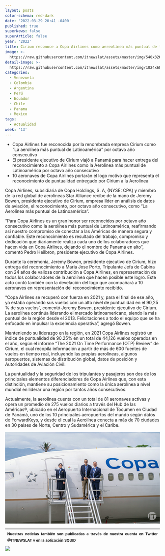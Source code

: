 ```yaml
---
layout: posts
color-schema: red-dark
date: '2022-03-29 20:41 -0400'
published: true
superNews: false
superArticle: false
year: '2022'
title: Cirium reconoce a Copa Airlines como aereolínea más puntual de latinoamérica
image: >-
  https://raw.githubusercontent.com/itnewslat/assets/master/img/540x320/Premio-Copa-p.jpg
detail-image: >-
  https://raw.githubusercontent.com/itnewslat/assets/master/img/1024x680/Premio-Copa-g.jpg
categories:
  - Venezuela
  - Colombia
  - Argentina
  - Perú
  - Ecuador
  - Chile
  - Panama
  - Mexico
tags:
  - Actualidad
week: '13'
---
```

- Copa Airlines fue reconocida por la renombrada empresa Cirium como “La aerolínea más puntual de Latinoamérica” por octavo año consecutivo
- El presidente ejecutivo de Cirium viajó a Panamá para hacer entrega del reconocimiento a Copa Airlines como la Aerolínea más puntual de Latinoamérica por octavo año consecutivo
- 10 aeronaves de Copa Airlines portarán el logo motivo que representa el reconocimiento de puntualidad entregado por Cirium a la Aerolínea

Copa Airlines, subsidiaria de Copa Holdings, S. A, {NYSE: CPA} y miembro de la red global de aerolíneas Star Alliance recibe de la mano de Jeremy Bowen, presidente ejecutivo de Cirium, empresa líder en análisis de datos de aviación, el reconocimiento, por octavo año consecutivo, como “La Aerolínea más puntual de Latinoamérica”.

“Para Copa Airlines es un gran honor ser reconocidos por octavo año consecutivo como la aerolínea más puntual de Latinoamérica, reafirmando así nuestro compromiso de conectar a las Américas de manera segura y confiable. Este reconocimiento es resultado del trabajo, compromiso y dedicación que diariamente realiza cada uno de los colaboradores que hacen vida en Copa Airlines, dejando el nombre de Panamá en alto”, comentó Pedro Heilbron, presidente ejecutivo de Copa Airlines.

Durante la ceremonia, Jeremy Bowen, presidente ejecutivo de Cirium, hizo entrega del reconocimiento a Maria Jose Porto, Tripulante Jefa de Cabina con 24 años de valiosa contribución a Copa Airlines, en representación de todos los colaboradores de la aerolínea que hacen posible este logro. Este acto contó también con la develación del logo que acompañará a 10 aeronaves en representación del reconocimiento recibido. 

 “Copa Airlines se recuperó con fuerza en 2021 y, para el final de ese año, ya estaba operando sus vuelos con un alto nivel de puntualidad en el 90,25 % de sus vuelos”, comentó Jeremy Bowen, presidente ejecutivo de Cirium. La aerolínea continúa liderando el mercado latinoamericano, siendo la más puntual de la región desde el 2013. Felicitaciones a todo el equipo que se ha enfocado en impulsar la excelencia operativa”, agregó Bowen. 

Manteniendo su liderazgo en la región, en 2021 Copa Airlines registró un índice de puntualidad de 90.25% en un total de 44,126 vuelos operados en el año, según el informe “The 2021 On Time Performance (OTP) Review” de Cirium, el cual recopila información a partir de más de 600 fuentes de vuelos en tiempo real, incluyendo las propias aerolíneas, algunos aeropuertos, sistemas de distribución global, datos de posición y Autoridades de Aviación Civil.  

La puntualidad y la seguridad de los tripulantes y pasajeros son dos de los principales elementos diferenciadores de Copa Airlines que, con esta distinción, mantiene su posicionamiento como la única aerolínea a nivel mundial en liderar una región por tantos años consecutivos.

 Actualmente, la aerolínea cuenta con un total de 81 aeronaves activas y opera un promedio de 275 vuelos diarios a través del Hub de las Américas®, ubicado en el Aeropuerto Internacional de Tocumen en Ciudad de Panamá, uno de los 10 principales aeropuertos del mundo según datos de ForwardKeys, y desde el cual la Aerolínea conecta a más de 70 ciudades en 30 países de Norte, Centro y Sudamérica y el Caribe.

![](https://raw.githubusercontent.com/itnewslat/assets/master/img/540x320/Premio-Copa-p.jpg)

<table style="height: 42px;" width="569">
<tbody>
<tr>
<td style="text-align: justify;"><sub><strong>Nuestras noticias también son publicadas a través de nuestra cuenta en Twitter <a href="https://twitter.com/itnewslat?lang=es">@ITNEWSLAT</a> y en la aplicación <a href="https://squidapp.co/en/">SQUID</a></strong></sub></td>
</tr>
</tbody>
</table>

<img src="https://tracker.metricool.com/c3po.jpg?hash=56f88a41e39ab42c063cc51676587a04"/>